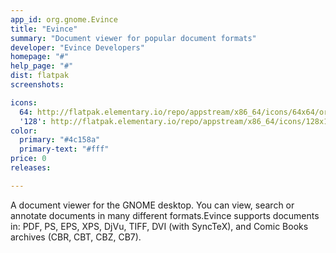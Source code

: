 ```yaml
---
app_id: org.gnome.Evince
title: "Evince"
summary: "Document viewer for popular document formats"
developer: "Evince Developers"
homepage: "#"
help_page: "#"
dist: flatpak
screenshots:

icons:
  64: http://flatpak.elementary.io/repo/appstream/x86_64/icons/64x64/org.gnome.Evince.png
  '128': http://flatpak.elementary.io/repo/appstream/x86_64/icons/128x128/org.gnome.Evince.png
color:
  primary: "#4c158a"
  primary-text: "#fff"
price: 0
releases:

---
```


A document viewer for the GNOME desktop. You can view, search or annotate documents in many different formats.Evince supports documents in: PDF, PS, EPS, XPS, DjVu, TIFF, DVI (with SyncTeX), and Comic Books archives (CBR, CBT, CBZ, CB7).